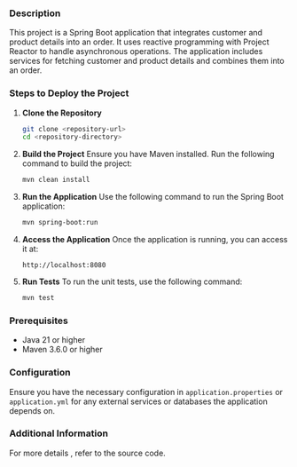 
### Description

This project is a Spring Boot application that integrates customer and product details into an order. It uses reactive programming with Project Reactor to handle asynchronous operations. The application includes services for fetching customer and product details and combines them into an order.

### Steps to Deploy the Project

1. **Clone the Repository**
   ```sh
   git clone <repository-url>
   cd <repository-directory>
   ```

2. **Build the Project**
   Ensure you have Maven installed. Run the following command to build the project:
   ```sh
   mvn clean install
   ```

3. **Run the Application**
   Use the following command to run the Spring Boot application:
   ```sh
   mvn spring-boot:run
   ```

4. **Access the Application**
   Once the application is running, you can access it at:
   ```
   http://localhost:8080
   ```

5. **Run Tests**
   To run the unit tests, use the following command:
   ```sh
   mvn test
   ```

### Prerequisites

- Java 21 or higher
- Maven 3.6.0 or higher

### Configuration

Ensure you have the necessary configuration in `application.properties` or `application.yml` for any external services or databases the application depends on.

### Additional Information

For more details , refer to  the source code.